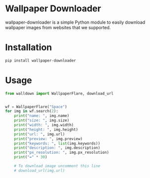 # Wallpaper Downloader
wallpaper-downloader is a simple Python module to easily download wallpaper images from websites that we supported.


# Installation
```bash
pip install wallpaper-downloader
```

# Usage
```python
from walldown import WallpaperFlare, download_url


wf = WallpaperFlare("Space")
for img in wf.search(2):
    print("name: ", img.name)
    print("size: ", img.size)
    print("width: ", img.width)
    print("height: ", img.height)
    print("url: ", img.url)
    print("preview: ", img.preview)
    print("keywords: ", list(img.keywords))
    print("description: ", img.description)
    print("px_resolution: ", img.px_resolution)
    print("=" * 30)

    # To download image uncomment this line
    # download_url(img.url)
```